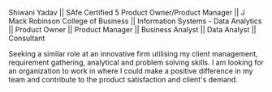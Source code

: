 Shiwani Yadav || SAfe Certified 5 Product Owner/Product Manager || J Mack Robinson College of Business || Information Systems - Data Analytics || Product Owner || Product Manager ||
Business Analyst || Data Analyst || Consultant

Seeking a similar role at an innovative firm utilising my client management, requirement gathering, analytical and problem solving skills. 
I am looking for an organization to work in where I could make a positive difference in my team and contribute to the product satisfaction and client's demand.


<!---
DA-Shia1/DA-Shia1 is a ✨ special ✨ repository because its `README.md` (this file) appears on your GitHub profile.
You can click the Preview link to take a look at your changes.
--->
